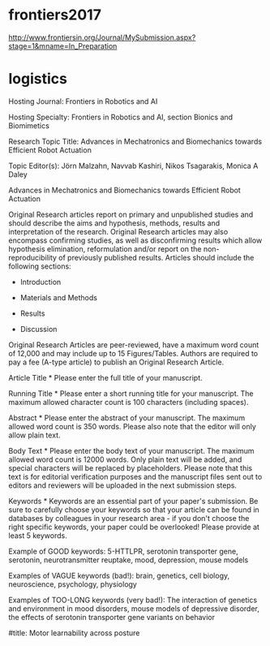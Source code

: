 # frontiers2017
http://www.frontiersin.org/Journal/MySubmission.aspx?stage=1&mname=In_Preparation

# logistics
Hosting Journal: Frontiers in Robotics and AI 

Hosting Specialty: Frontiers in Robotics and AI, section Bionics and Biomimetics 

Research Topic Title: Advances in Mechatronics and Biomechanics towards Efficient Robot Actuation 

Topic Editor(s): Jörn Malzahn, Navvab Kashiri, Nikos Tsagarakis, Monica A Daley 



Advances in Mechatronics and Biomechanics towards Efficient Robot Actuation

Original Research articles report on primary and unpublished studies and should describe the aims and hypothesis, methods, results and interpretation of the research. Original Research articles may also encompass confirming studies, as well as disconfirming results which allow hypothesis elimination, reformulation and/or report on the non-reproducibility of previously published results. Articles should include the following sections:

- Introduction

- Materials and Methods
 
- Results

- Discussion

Original Research Articles are peer-reviewed, have a maximum word count of 12,000 and may include up to 15 Figures/Tables. Authors are required to pay a fee (A-type article) to publish an Original Research Article.


Article Title *
Please enter the full title of your manuscript.


Running Title *
Please enter a short running title for your manuscript. The maximum allowed character count is 100 characters (including spaces).

Abstract *
Please enter the abstract of your manuscript. The maximum allowed word count is 350 words. Please also note that the editor will only allow plain text.

Body Text *
Please enter the body text of your manuscript. The maximum allowed word count is 12000 words. Only plain text will be added, and special characters will be replaced by placeholders. Please note that this text is for editorial verification purposes and the manuscript files sent out to editors and reviewers will be uploaded in the next submission steps.

Keywords *
Keywords are an essential part of your paper's submission. Be sure to carefully choose your keywords so that your article can be found in databases by colleagues in your research area - if you don't choose the right specific keywords, your paper could be overlooked! Please provide at least 5 keywords.

Example of GOOD keywords:
5-HTTLPR, serotonin transporter gene, serotonin, neurotransmitter reuptake, mood, depression, mouse models

Examples of VAGUE keywords (bad!):
brain, genetics, cell biology, neuroscience,  psychology, physiology

Examples of TOO-LONG keywords (very bad!):
The interaction of genetics and environment in mood disorders, mouse models of depressive disorder, the effects of serotonin transporter gene variants on behavior

#title: Motor learnability across posture
